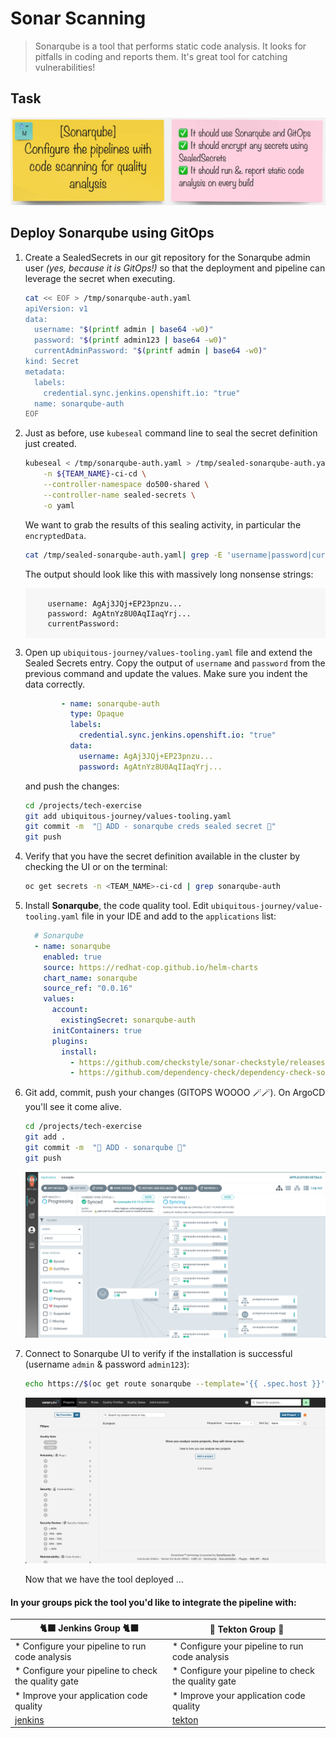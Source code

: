 # Sonar Scanning

> Sonarqube is a tool that performs static code analysis. It looks for pitfalls in coding and reports them. It's great tool for catching vulnerabilities!

## Task

![task-sonar](./images/task-sonar.png)

## Deploy Sonarqube using GitOps

1. Create a SealedSecrets in our git repository for the Sonarqube admin user _(yes, because it is GitOps!)_ so that the deployment and pipeline can leverage the secret when executing.

    ```bash
    cat << EOF > /tmp/sonarqube-auth.yaml
    apiVersion: v1
    data:
      username: "$(printf admin | base64 -w0)"
      password: "$(printf admin123 | base64 -w0)"
      currentAdminPassword: "$(printf admin | base64 -w0)"
    kind: Secret
    metadata:
      labels:
        credential.sync.jenkins.openshift.io: "true"
      name: sonarqube-auth
    EOF
    ```

2. Just as before, use `kubeseal` command line to seal the secret definition just created.

    ```bash
    kubeseal < /tmp/sonarqube-auth.yaml > /tmp/sealed-sonarqube-auth.yaml \
        -n ${TEAM_NAME}-ci-cd \
        --controller-namespace do500-shared \
        --controller-name sealed-secrets \
        -o yaml
    ```

    We want to grab the results of this sealing activity, in particular the `encryptedData`.

    ```bash
    cat /tmp/sealed-sonarqube-auth.yaml| grep -E 'username|password|currentAdminPassword'
    ```

    The output should look like this with massively long nonsense strings:
    <div class="highlight" style="background: #f7f7f7">
    <pre><code class="language-yaml">
        username: AgAj3JQj+EP23pnzu...
        password: AgAtnYz8U0AqIIaqYrj...
        currentPassword: 
    </code></pre></div>

3. Open up `ubiquitous-journey/values-tooling.yaml` file and extend the Sealed Secrets entry. Copy the output of `username` and `password` from the previous command and update the values. Make sure you indent the data correctly.

    ```yaml
            - name: sonarqube-auth
              type: Opaque
              labels:
                credential.sync.jenkins.openshift.io: "true"
              data:
                username: AgAj3JQj+EP23pnzu...
                password: AgAtnYz8U0AqIIaqYrj...
      ```

    and push the changes:

    ```bash
    cd /projects/tech-exercise
    git add ubiquitous-journey/values-tooling.yaml
    git commit -m  "🍳 ADD - sonarqube creds sealed secret 🍳"
    git push
    ```

4. Verify that you have the secret definition available in the cluster by checking the UI or on the terminal:

    ```bash
    oc get secrets -n <TEAM_NAME>-ci-cd | grep sonarqube-auth
    ```

5. Install **Sonarqube**, the code quality tool. Edit `ubiquitous-journey/value-tooling.yaml` file in your IDE  and add to the `applications` list:

    ```yaml
      # Sonarqube
      - name: sonarqube
        enabled: true
        source: https://redhat-cop.github.io/helm-charts
        chart_name: sonarqube
        source_ref: "0.0.16"
        values:
          account:
            existingSecret: sonarqube-auth
          initContainers: true
          plugins:
            install:
              - https://github.com/checkstyle/sonar-checkstyle/releases/download/8.40/checkstyle-sonar-plugin-8.40.jar
              - https://github.com/dependency-check/dependency-check-sonar-plugin/releases/download/2.0.8/sonar-dependency-check-plugin-2.0.8.jar
    ```

6. Git add, commit, push your changes (GITOPS WOOOO 🪄🪄). On ArgoCD you'll see it come alive.

    ```bash
    cd /projects/tech-exercise
    git add .
    git commit -m  "🦇 ADD - sonarqube 🦇"
    git push 
    ```

    ![argocd-sonar](./images/argocd-sonar.png)

7. Connect to Sonarqube UI to verify if the installation is successful (username `admin` & password `admin123`):

    ```bash
    echo https://$(oc get route sonarqube --template='{{ .spec.host }}' -n ${TEAM_NAME}-ci-cd)
    ```

    ![sonary-alive](./images/sonary-alive.png)

    Now that we have the tool deployed ...

#### In your groups pick the tool you'd like to integrate the pipeline with:

| 🐈‍⬛ **Jenkins Group** 🐈‍⬛  |  🐅 **Tekton Group** 🐅 |
|-----------------------|----------------------------|
| * Configure your pipeline to run code analysis | * Configure your pipeline to run code analysis |
| * Configure your pipeline to check the quality gate | * Configure your pipeline to check the quality gate |
| * Improve your application code quality | * Improve your application code quality |
| [jenkins](3-revenge-of-the-automated-testing/1a-jenkins.md) | [tekton](3-revenge-of-the-automated-testing/1b-tekton.md) |
